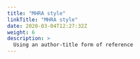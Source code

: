 ```yaml
---
title: "MHRA style"
linkTitle: "MHRA style"
date: 2020-03-04T12:27:32Z
weight: 6
description: >
  Using an author-title form of reference
---
```


